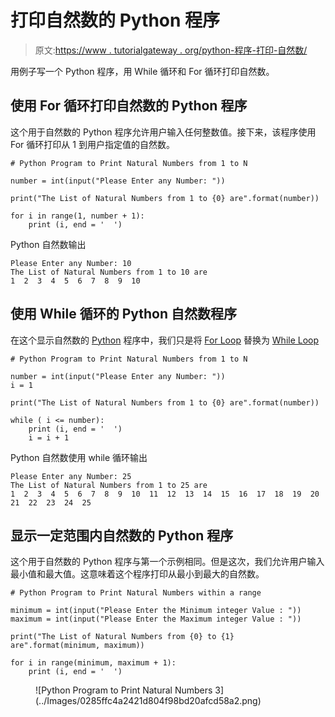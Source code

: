 # 打印自然数的 Python 程序

> 原文:[https://www . tutorialgateway . org/python-程序-打印-自然数/](https://www.tutorialgateway.org/python-program-to-print-natural-numbers/)

用例子写一个 Python 程序，用 While 循环和 For 循环打印自然数。

## 使用 For 循环打印自然数的 Python 程序

这个用于自然数的 Python 程序允许用户输入任何整数值。接下来，该程序使用 For 循环打印从 1 到用户指定值的自然数。

```
# Python Program to Print Natural Numbers from 1 to N

number = int(input("Please Enter any Number: "))

print("The List of Natural Numbers from 1 to {0} are".format(number)) 

for i in range(1, number + 1):
    print (i, end = '  ')
```

Python 自然数输出

```
Please Enter any Number: 10
The List of Natural Numbers from 1 to 10 are
1  2  3  4  5  6  7  8  9  10 
```

## 使用 While 循环的 Python 自然数程序

在这个显示自然数的 [Python](https://www.tutorialgateway.org/python-tutorial/) 程序中，我们只是将 [For Loop](https://www.tutorialgateway.org/python-for-loop/) 替换为 [While Loop](https://www.tutorialgateway.org/python-while-loop/)

```
# Python Program to Print Natural Numbers from 1 to N

number = int(input("Please Enter any Number: "))
i = 1

print("The List of Natural Numbers from 1 to {0} are".format(number)) 

while ( i <= number):
    print (i, end = '  ')
    i = i + 1
```

Python 自然数使用 while 循环输出

```
Please Enter any Number: 25
The List of Natural Numbers from 1 to 25 are
1  2  3  4  5  6  7  8  9  10  11  12  13  14  15  16  17  18  19  20  21  22  23  24  25 
```

## 显示一定范围内自然数的 Python 程序

这个用于自然数的 Python 程序与第一个示例相同。但是这次，我们允许用户输入最小值和最大值。这意味着这个程序打印从最小到最大的自然数。

```
# Python Program to Print Natural Numbers within a range

minimum = int(input("Please Enter the Minimum integer Value : "))
maximum = int(input("Please Enter the Maximum integer Value : "))

print("The List of Natural Numbers from {0} to {1} are".format(minimum, maximum)) 

for i in range(minimum, maximum + 1):
    print (i, end = '  ')
```

<figure class="wp-block-image">![Python Program to Print Natural Numbers 3](../Images/0285ffc4a2421d804f98bd20afcd58a2.png)</figure>